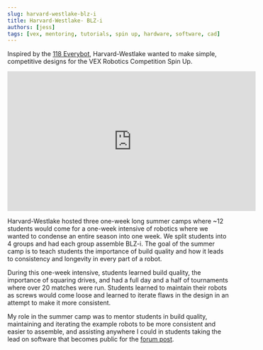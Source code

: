 ```yaml
---
slug: harvard-westlake-blz-i
title: Harvard-Westlake- BLZ-i
authors: [jess]
tags: [vex, mentoring, tutorials, spin up, hardware, software, cad]
---
```


Inspired by the [118 Everybot](https://www.118everybot.org/), Harvard-Westlake wanted to make simple, competitive designs for the VEX Robotics Competition Spin Up.  

<iframe width="560" height="315" src="https://www.youtube.com/embed/_EREBglZZcA?si=cn0sSXxFQpLpzNfr" title="YouTube video player" frameborder="0" allow="accelerometer; autoplay; clipboard-write; encrypted-media; gyroscope; picture-in-picture; web-share" allowfullscreen></iframe>

<!--truncate-->

Harvard-Westlake hosted three one-week long summer camps where ~12 students would come for a one-week intensive of robotics where we wanted to condense an entire season into one week.  We split students into 4 groups and had each group assemble BLZ-i.  The goal of the summer camp is to teach students the importance of build quality and how it leads to consistency and longevity in every part of a robot.  

During this one-week intensive, students learned build quality, the importance of squaring drives, and had a full day and a half of tournaments where over 20 matches were run.  Students learned to maintain their robots as screws would come loose and learned to iterate flaws in the design in an attempt to make it more consistent. 

My role in the summer camp was to mentor students in build quality, maintaining and iterating the example robots to be more consistent and easier to assemble, and assisting anywhere I could in students taking the lead on software that becomes public for the [forum post](https://www.vexforum.com/t/harvard-westlake-robotics-blz-i-reveal/104867). 
